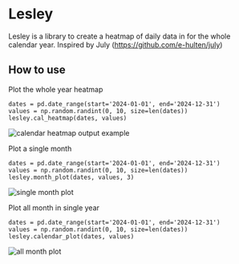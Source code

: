 # Lesley

Lesley is a library to create a heatmap of daily data in for the whole calendar year. Inspired by July (https://github.com/e-hulten/july)

## How to use

Plot the whole year heatmap
```
dates = pd.date_range(start='2024-01-01', end='2024-12-31')
values = np.random.randint(0, 10, size=len(dates))
lesley.cal_heatmap(dates, values)
```
![calendar heatmap output example]('example1.png')

Plot a single month
```
dates = pd.date_range(start='2024-01-01', end='2024-12-31')
values = np.random.randint(0, 10, size=len(dates))
lesley.month_plot(dates, values, 3)
```
![single month plot]('example2.png')

Plot all month in single year
```
dates = pd.date_range(start='2024-01-01', end='2024-12-31')
values = np.random.randint(0, 10, size=len(dates))
lesley.calendar_plot(dates, values)
```
![all month plot]('example3.png')
